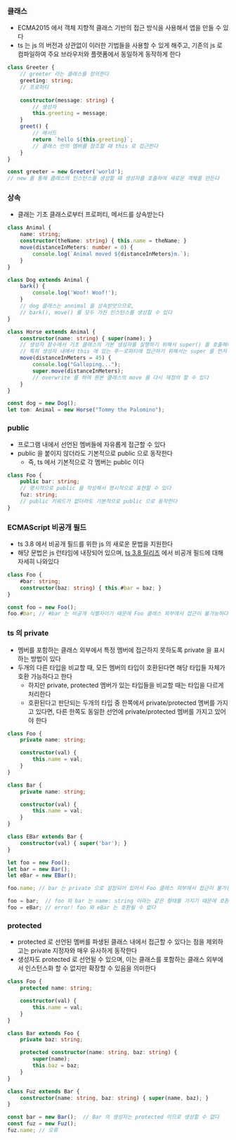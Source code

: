### 클래스

* ECMA2015 에서 객체 지향적 클래스 기반의 접근 방식을 사용해서 앱을 만들 수 있다
* ts 는 js 의 버전과 상관없이 이러한 기법들을 사용할 수 있게 해주고, 기존의 js 로 컴파일하여 주요 브라우저와 플랫폼에서 동일하게 동작하게 한다

```typescript
class Greeter {
    // greeter 라는 클래스를 정의한다
    greeting: string;
    // 프로퍼티
  
    constructor(message: string) {
        // 생성자
        this.greeting = message;
    }
    greet() {
        // 메서드
        return `hello ${this.greeting}`;
        // 클래스 안의 멤버를 참조할 때 this 로 접근한다
    }
}

const greeter = new Greeter('world');
// new 를 통해 클래스의 인스턴스를 생성할 때 생성자를 호출하여 새로운 객체를 만든다
```

### 상속

* 클래는 기초 클래스로부터 프로퍼티, 메서드를 상속받는다

```typescript
class Animal {
    name: string;
    constructor(theName: string) { this.name = theName; }
    move(distanceInMeters: number = 0) {
        console.log(`Animal moved ${distanceInMeters}m.`);
    }
}

class Dog extends Animal {
    bark() {
        console.log('Woof! Woof!');
    }
    // dog 클래스는 annimal 을 상속받앗으므로,
    // bark(), move() 를 모두 가진 인스턴스를 생성할 수 있다
}

class Horse extends Animal {
    constructor(name: string) { super(name); }
    // 생성자 함수에서 기초 클래스의 기본 생성자를 실행하기 위해서 super() 를 호출해야 한다
    // 특히 생성자 내에서 this 에 있는 푸ㅡ로퍼티에 접근하기 위해서는 super 를 먼저 호출해야 한다
    move(distanceInMeters = 45) {
        console.log("Galloping...");
        super.move(distanceInMeters);
        // overwrite 를 하여 원본 클래스의 move 를 다시 재정의 할 수 있다
    }
}

const dog = new Dog();
let tom: Animal = new Horse("Tommy the Palomino");
```

### public

* 프로그램 내에서 선언된 멤버들에 자유롭게 접근할 수 있다
* public 을 붙이지 않더라도 기본적으로 public 으로 동작한다
    * 즉, ts 에서 기본적으로 각 멤버는 public 이다

```typescript
class Foo {
    public bar: string;
    // 명시적으로 public 을 작성해서 명시적으로 표현할 수 있다
    fuz: string;
    // public 키워드가 없더라도 기본적으로 public 으로 동작한다
}
```

### ECMAScript 비공개 필드

* ts 3.8 에서 비공개 필드를 위한 js 의 새로운 문법을 지원한다
* 해당 문법은 js 런타임에 내장되어 있으며, [ts 3.8 릴리즈](https://devblogs.microsoft.com/typescript/announcing-typescript-3-8-beta/#type-only-imports-exports) 에서 비공개 필드에 대해 자세히 나와있다

```typescript
class Foo {
    #bar: string;
    constructor(baz: string) { this.#bar = baz; }
}

const foo = new Foo();
foo.#bar; // #bar 는 비공개 식별자이기 때문에 Foo 클래스 외부에서 접근이 불가능하다
```

### ts 의 private

* 멤버를 포함하는 클래스 외부에서 특정 멤버에 접근하지 못하도록 private 을 표시하는 방법이 있다
* 두개의 다른 타입을 비교할 때, 모든 멤버의 타입이 호환된다면 해당 타입들 자체가 호환 가능하다고 한다
    * 하지만 private, protected 멤버가 있는 타입들을 비교할 때는 타입을 다르게 처리한다
    * 호환된다고 판단되는 두개의 타입 중 한쪽에서 private/protected 멤버를 가지고 있다면, 다른 한쪽도 동일한 선언에 private/protected 멤버를 가지고 있어야 한다

```typescript
class Foo {
    private name: string;

    constructor(val) {
        this.name = val;
    }
}

class Bar {
    private name: string;

    constructor(val) {
        this.name = val;
    }
}

class EBar extends Bar {
    constructor(val) { super('bar'); }
}

let foo = new Foo();
let bar = new Bar();
let eBar = new EBar();

foo.name; // bar 는 private 으로 설정되어 있어서 Foo 클래스 외부에서 접근이 불가능하다bar;

foo = bar;  // foo 와 bar 는 name: string 이라는 같은 형태를 가지기 때문에 호환이 가능하다
foo = eBar; // error! foo 와 eBar 는 호환될 수 없다
```

### protected

* protected 로 선언된 멤버를 파생된 클래스 내에서 접근할 수 있다는 점을 제외하고는 private 지정자와 매우 유사하게 동작한다
* 생성자도 protected 로 선언될 수 있으며, 이는 클래스를 포함하는 클래스 외부에서 인스턴스화 할 수 없지만 확장할 수 있음을 의미한다

```typescript
class Foo {
    protected name: string;

    constructor(val) {
        this.name = val;
    }
}

class Bar extends Foo {
    private baz: string;

    protected constructor(name: string, baz: string) {
        super(name);
        this.baz = baz;
    }
}

class Fuz extends Bar {
    constructor(name: string, baz: string) { super(name, baz); }
}

const bar = new Bar();  // Bar 의 생성자는 protected 이므로 생성할 수 없다
const fuz = new Fuz();
fuz.name; // 오류
```
